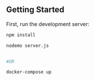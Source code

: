 
## Getting Started

First, run the development server:

```bash
npm install

nodemo server.js


#OR

docker-compose up
```

